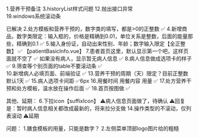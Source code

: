 1.营养干预备注
3.historyList样式问题
12.抛出接口异常   
19.windows系统滚动条

已解决
2.处方模板和营养干预的，数字类的填写，都是>0的正整数            ✅
4.新增商品，数字类限定：输入框的，价格是精确到0.01，单位关系是整数，后面的能量那些，精确到0.1     ✅
5.输入身份证，自动出来性别、年龄；数字输入限定【全正整数】        ✅ 【patientBasicInfo.vue】
7.患者首页这里，默认显示第一个吧，这样页面就不空了              ✅
如果没有病人，显示暂无病人信息                                ✅
8.病人信息做成选项卡的样子                                  ✅
9.筛查等个别页面的table不要滚动条                            ✅   
10.新增病人必填页面、前端验证                                ✅
13.营养干预的周期（天）限定？目前正整数 默认1天                  ✅
15.病人选项卡间距                                          ✅6px
16.用餐时间     用餐内容      用量                           ✅
17.处方营养干预和处方模板，温水放在操作后面                     ✅
18.首页按图做                                              ✅

其他、延期：
6.下拉icon【suffixIcon】   ⚠️病人信息页面做了，待确认  ⚠️回复是：暂时病人信息相关都改成最新的，将来拉分支做
14.操作类型的不滚动，仅列表滚动               ⚠️延期

问题：
1.膳食模板的用量，只能是数字？
2.左侧菜单顶部logo图片给的粗糙
